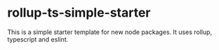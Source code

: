 # rollup-ts-simple-starter
This is a simple starter template for new node packages. It uses rollup, typescript and eslint.
